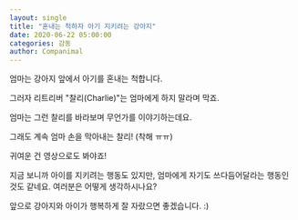 ```yaml
---
layout: single
title: "혼내는 척하자 아기 지키려는 강아지"
date: 2020-06-22 05:00:00
categories: 감동
author: Companimal
---
```


엄마는 강아지 앞에서 아기를 혼내는 척합니다.

그러자 리트리버 "찰리(Charlie)"는 엄마에게 하지 말라며 막죠.

엄마는 그런 찰리를 바라보며 무언가를 이야기하는데요.

그래도 계속 엄마 손을 막아내는 찰리! (착해 ㅠㅠ)

귀여운 건 영상으로도 봐야죠!

지금 보니까 아이를 지키려는 행동도 있지만, 엄마에게 자기도 쓰다듬어달라는 행동인 것도 같네요. 여러분은 어떻게 생각하시나요?

앞으로 강아지와 아이가 행복하게 잘 자랐으면 좋겠습니다. :)
